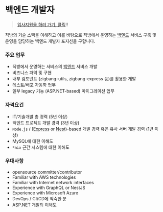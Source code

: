 # 백엔드 개발자

> [입사지원을 하러 가기, 클릭](https://zigbang.recruiter.co.kr/app/applicant/registResume)!!

직방의 기술 스택을 이해하고 이를 바탕으로 직방에서 운영하는 [백엔드](../README.md) 서비스 구축 및 운영을 담당하는 백엔드 개발자 포지션을 구합니다.

### 주요 업무

* 직방에서 운영하는 서비스의 [백엔드](../README.md) 서비스 개발
* 비즈니스 파악 및 구현
* 내부 컴포넌트 (zigbang-utils, zigbang-express 등)를 활용한 개발
* 테스트/배포 자동화 업무
* 일부 legacy 기능 (ASP.NET-based) 마이그레이션 업무

### 자격요건

* IT/기술개발 총 경력 (5년 이상)
* 백엔드 프로젝트 개발 경력 (3년 이상)
* `Node.js` / ([Express](https://expressjs.com/) or [Nest](https://nestjs.com/))-based  개발 경력 혹은 유사 서버 개발 경력 (1년 이상)
* MySQL에 대한 이해도
* `*nix` 근간 시스템에 대한 이해도

### 우대사항

* opensource committer/contributor
* Familiar with AWS technologies
* Familiar with Internet network interfaces
* Experience with GraphQL or NestJS
* Experience with Microsoft Azure
* DevOps / CI/CD에 익숙한 분
* ASP.NET 개발의 이해도
